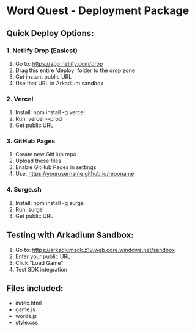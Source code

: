 # Word Quest - Deployment Package

## Quick Deploy Options:

### 1. Netlify Drop (Easiest)
1. Go to: https://app.netlify.com/drop
2. Drag this entire 'deploy' folder to the drop zone
3. Get instant public URL
4. Use that URL in Arkadium sandbox

### 2. Vercel
1. Install: npm install -g vercel
2. Run: vercel --prod
3. Get public URL

### 3. GitHub Pages
1. Create new GitHub repo
2. Upload these files
3. Enable GitHub Pages in settings
4. Use: https://yourusername.github.io/reponame

### 4. Surge.sh
1. Install: npm install -g surge
2. Run: surge
3. Get public URL

## Testing with Arkadium Sandbox:
1. Go to: https://arkadiumsdk.z19.web.core.windows.net/sandbox
2. Enter your public URL
3. Click "Load Game"
4. Test SDK integration

## Files included:
- index.html
- game.js
- words.js
- style.css
